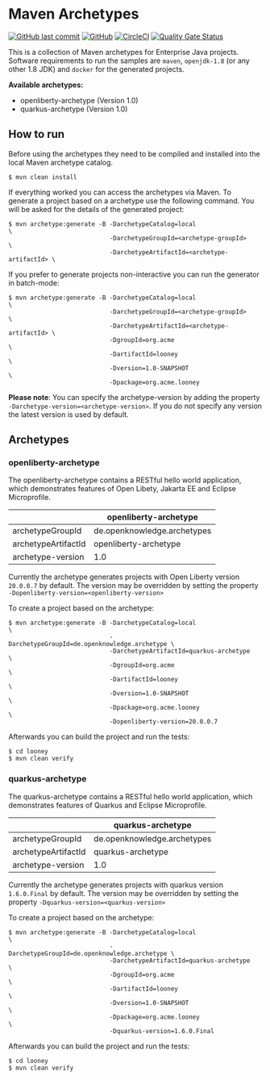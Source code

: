 # Maven Archetypes

[![GitHub last commit](https://img.shields.io/github/last-commit/stephan-mueller/maven-archetype)](https://github.com/stephan-mueller/maven-archetype/commits) 
[![GitHub](https://img.shields.io/github/license/stephan-mueller/maven-archetype)](https://github.com/stephan-mueller/maven-archetype/blob/master/LICENSE)
[![CircleCI](https://circleci.com/gh/stephan-mueller/maven-archetype.svg?style=shield)](https://app.circleci.com/pipelines/github/stephan-mueller/maven-archetype)
[![Quality Gate Status](https://sonarcloud.io/api/project_badges/measure?project=stephan-mueller_maven-archetype&metric=alert_status)](https://sonarcloud.io/dashboard?id=stephan-mueller_maven-archetype)

This is a collection of Maven archetypes for Enterprise Java projects. Software requirements to run the samples are `maven`, `openjdk-1.8` (or any other 1.8 JDK) and `docker` for the generated projects.


**Available archetypes:**
* openliberty-archetype (Version 1.0)
* quarkus-archetype (Version 1.0)

## How to run

Before using the archetypes they need to be compiled and installed into the local Maven archetype catalog.

```shell script
$ mvn clean install
```

If everything worked you can access the archetypes via Maven. To generate a project based on a archetype use the following command. You will be asked for the details of the generated project:
```shell script
$ mvn archetype:generate -B -DarchetypeCatalog=local                     \ 
                            -DarchetypeGroupId=<archetype-groupId>       \
                            -DarchetypeArtifactId=<archetype-artifactId> \ 
```

If you prefer to generate projects non-interactive you can run the generator in batch-mode:  
```shell script
$ mvn archetype:generate -B -DarchetypeCatalog=local                     \ 
                            -DarchetypeGroupId=<archetype-groupId>       \
                            -DarchetypeArtifactId=<archetype-artifactId> \ 
                            -DgroupId=org.acme                           \ 
                            -DartifactId=looney                          \
                            -Dversion=1.0-SNAPSHOT                       \
                            -Dpackage=org.acme.looney
```

**Please note**: You can specify the archetype-version by adding the property `-Darchetype-version=<archetype-version>`. If you do not specify any version the latest version is used by default.

## Archetypes

### openliberty-archetype

The openliberty-archetype contains a RESTful hello world application, which demonstrates features of Open Libety, Jakarta EE and Eclipse Microprofile.

|                     | openliberty-archetype       |
|---------------------|-----------------------------|
| archetypeGroupId    | de.openknowledge.archetypes |
| archetypeArtifactId | openliberty-archetype       |
| archetype-version   | 1.0                         |


Currently the archetype generates projects with Open Liberty version `20.0.0.7` by default. The version may be overridden by setting the property  `-Dopenliberty-version=<openliberty-version>` 

To create a project based on the archetype:
```shell script
$ mvn archetype:generate -B -DarchetypeCatalog=local                      \ 
                            -DarchetypeGroupId=de.openknowledge.archetype \
                            -DarchetypeArtifactId=quarkus-archetype       \ 
                            -DgroupId=org.acme                            \ 
                            -DartifactId=looney                           \
                            -Dversion=1.0-SNAPSHOT                        \
                            -Dpackage=org.acme.looney                     \
                            -Dopenliberty-version=20.0.0.7
```

Afterwards you can build the project and run the tests: 
```shell script
$ cd looney
$ mvn clean verify
```

### quarkus-archetype

The quarkus-archetype contains a RESTful hello world application, which demonstrates features of Quarkus and Eclipse Microprofile.

|                     | quarkus-archetype           |
|---------------------|-----------------------------|
| archetypeGroupId    | de.openknowledge.archetypes |
| archetypeArtifactId | quarkus-archetype           |
| archetype-version   | 1.0                         |


Currently the archetype generates projects with quarkus version `1.6.0.Final` by default. The version may be overridden by setting the property  `-Dquarkus-version=<quarkus-version>` 

To create a project based on the archetype:
```shell script
$ mvn archetype:generate -B -DarchetypeCatalog=local                      \ 
                            -DarchetypeGroupId=de.openknowledge.archetype \
                            -DarchetypeArtifactId=quarkus-archetype       \ 
                            -DgroupId=org.acme                            \ 
                            -DartifactId=looney                           \
                            -Dversion=1.0-SNAPSHOT                        \
                            -Dpackage=org.acme.looney                     \
                            -Dquarkus-version=1.6.0.Final
```

Afterwards you can build the project and run the tests: 
```shell script
$ cd looney
$ mvn clean verify
```